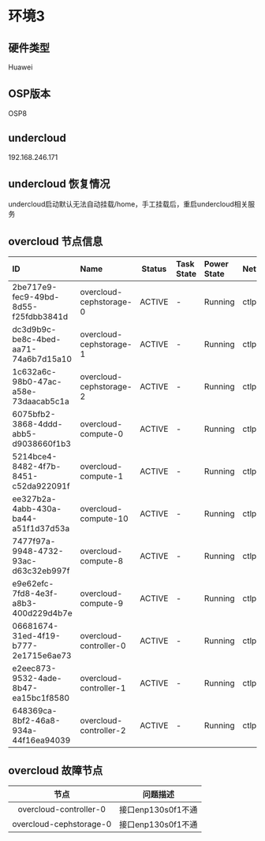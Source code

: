 # 环境3

## 硬件类型
Huawei

## OSP版本
OSP8

## undercloud
192.168.246.171

## undercloud 恢复情况
undercloud启动默认无法自动挂载/home，手工挂载后，重启undercloud相关服务

## overcloud 节点信息
| ID                                   | Name                    | Status | Task State | Power State | Networks              |
|:-------------------------------------|:------------------------|:------:|:-----------|:------------|:----------------------|
| 2be717e9-fec9-49bd-8d55-f25fdbb3841d | overcloud-cephstorage-0 | ACTIVE | -          | Running     | ctlplane=172.16.0.96  |
| dc3d9b9c-be8c-4bed-aa71-74a6b7d15a10 | overcloud-cephstorage-1 | ACTIVE | -          | Running     | ctlplane=172.16.0.95  |
| 1c632a6c-98b0-47ac-a58e-73daacab5c1a | overcloud-cephstorage-2 | ACTIVE | -          | Running     | ctlplane=172.16.0.97  |
| 6075bfb2-3868-4ddd-abb5-d9038660f1b3 | overcloud-compute-0     | ACTIVE | -          | Running     | ctlplane=172.16.0.102 |
| 5214bce4-8482-4f7b-8451-c52da922091f | overcloud-compute-1     | ACTIVE | -          | Running     | ctlplane=172.16.0.99  |
| ee327b2a-4abb-430a-ba44-a51f1d37d53a | overcloud-compute-10    | ACTIVE | -          | Running     | ctlplane=172.16.0.116 |
| 7477f97a-9948-4732-93ac-d63c32eb997f | overcloud-compute-8     | ACTIVE | -          | Running     | ctlplane=172.16.0.117 |
| e9e62efc-7fd8-4e3f-a8b3-400d229d4b7e | overcloud-compute-9     | ACTIVE | -          | Running     | ctlplane=172.16.0.115 |
| 06681674-31ed-4f19-b777-2e1715e6ae73 | overcloud-controller-0  | ACTIVE | -          | Running     | ctlplane=172.16.0.100 |
| e2eec873-9532-4ade-8b47-ea15bc1f8580 | overcloud-controller-1  | ACTIVE | -          | Running     | ctlplane=172.16.0.98  |
| 648369ca-8bf2-46a8-934a-44f16ea94039 | overcloud-controller-2  | ACTIVE | -          | Running     | ctlplane=172.16.0.101 |

## overcloud 故障节点
|节点|问题描述|
|:--:|:------:|
|overcloud-controller-0|接口enp130s0f1不通|
|overcloud-cephstorage-0|接口enp130s0f1不通|


